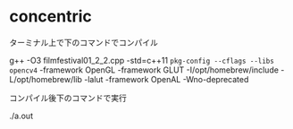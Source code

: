 # concentric

ターミナル上で下のコマンドでコンパイル

g++ -O3 filmfestival01_2_2.cpp -std=c++11 `pkg-config --cflags --libs opencv4` -framework OpenGL -framework GLUT -I/opt/homebrew/include -L/opt/homebrew/lib -lalut -framework OpenAL -Wno-deprecated

コンパイル後下のコマンドで実行

./a.out
